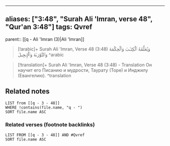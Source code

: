 
---
aliases: ["3:48", "Surah Ali 'Imran, verse 48", "Qur'an 3:48"]
tags: Qvref
---

parent:: [[q - Ali 'Imran (3)|Ali 'Imran]]

> [!arabic]+ Surah Ali 'Imran, Verse 48 (3:48)
> <span class="quran-arabic">وَيُعَلِّمُهُ ٱلْكِتَـٰبَ وَٱلْحِكْمَةَ وَٱلتَّوْرَىٰةَ وَٱلْإِنجِيلَ</span>
^arabic

> [!translation]+ Surah Ali 'Imran, Verse 48 (3:48) - Translation
> Он научит его Писанию и мудрости, Таурату (Торе) и Инджилу (Евангелию).
^translation



## Related notes
```dataview
LIST from [[q - 3 - 48]]
WHERE !contains(file.name, "q - ")
SORT file.name ASC
```

### Related verses (footnote backlinks)
```dataview
LIST FROM [[q - 3 - 48]] AND #Qvref
SORT file.name ASC
```

